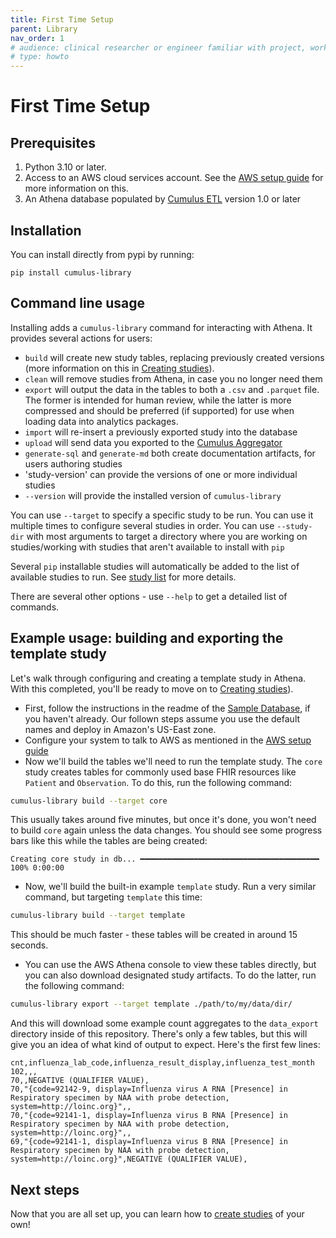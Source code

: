 ```yaml
---
title: First Time Setup
parent: Library
nav_order: 1
# audience: clinical researcher or engineer familiar with project, working locally
# type: howto
---
```


# First Time Setup

## Prerequisites

1. Python 3.10 or later.
2. Access to an AWS cloud services account.
See the [AWS setup guide](./aws-setup.md) for more information on this.
3. An Athena database populated by
[Cumulus ETL](https://docs.smarthealthit.org/cumulus/etl/)
version 1.0 or later

## Installation

You can install directly from pypi by running:

`pip install cumulus-library`

## Command line usage

Installing adds a `cumulus-library` command for interacting with Athena.
It provides several actions for users:

- `build` will create new study tables, replacing previously created versions
(more information on this in [Creating studies](./creating-studies.md)).
- `clean` will remove studies from Athena, in case you no longer need them
- `export` will output the data in the tables to both a `.csv` and
`.parquet` file. The former is intended for human review, while the latter is
more compressed and should be preferred (if supported) for use when
loading data into analytics packages.
- `import` will re-insert a previously exported study into the database
- `upload` will send data you exported to the
[Cumulus Aggregator](https://docs.smarthealthit.org/cumulus/aggregator/)
- `generate-sql` and `generate-md` both create documentation artifacts, for
users authoring studies
- 'study-version' can provide the versions of one or more individual studies
- `--version` will provide the installed version of `cumulus-library`

You can use `--target` to specify a specific study to be run. You can use it multiple
times to configure several studies in order. You can use `--study-dir` with most arguments
to target a directory where you are working on studies/working with studies that aren't
available to install with `pip`

Several `pip` installable studies will automatically be added to the list of available
studies to run. See [study list](./study-list.md) for more details.

There are several other options - use `--help` to get a detailed list of commands.

## Example usage: building and exporting the template study

Let's walk through configuring and creating a template study in Athena. With
this completed, you'll be ready to move on to [Creating studies](./creating-studies.md)).

- First, follow the instructions in the readme of the 
[Sample Database](https://github.com/smart-on-fhir/cumulus-library-sample-database),
if you haven't already. Our follown steps assume you use the default names and
deploy in Amazon's US-East zone.
- Configure your system to talk to AWS as mentioned in the [AWS setup guide](./aws-setup.md)
- Now we'll build the tables we'll need to run the template study. The `core` study 
creates tables for commonly used base FHIR resources like `Patient` and `Observation`.
To do this, run the following command:
```bash
cumulus-library build --target core
```
This usually takes around five minutes, but once it's done, you won't need to build
`core` again unless the data changes.
You should see some progress bars like this while the tables are being created:
```
Creating core study in db... ━━━━━━━━━━━━━━━━━━━━━━━━━━━━━━━━━━━━━━━━ 100% 0:00:00
```
- Now, we'll build the built-in example `template` study.
Run a very similar command, but targeting `template` this time:
```bash
cumulus-library build --target template
```
This should be much faster - these tables will be created in around 15 seconds.
- You can use the AWS Athena console to view these tables directly, but you can also
download designated study artifacts. To do the latter, run the following command:
```bash
cumulus-library export --target template ./path/to/my/data/dir/
```
And this will download some example count aggregates to the `data_export` directory
inside of this repository. There's only a few tables, but this will give you an idea
of what kind of output to expect. Here's the first few lines:
```
cnt,influenza_lab_code,influenza_result_display,influenza_test_month
102,,,
70,,NEGATIVE (QUALIFIER VALUE),
70,"{code=92142-9, display=Influenza virus A RNA [Presence] in Respiratory specimen by NAA with probe detection, system=http://loinc.org}",,
70,"{code=92141-1, display=Influenza virus B RNA [Presence] in Respiratory specimen by NAA with probe detection, system=http://loinc.org}",,
69,"{code=92141-1, display=Influenza virus B RNA [Presence] in Respiratory specimen by NAA with probe detection, system=http://loinc.org}",NEGATIVE (QUALIFIER VALUE),
```

## Next steps

Now that you are all set up, you can learn how to [create studies](./creating-studies.md) of your own!

